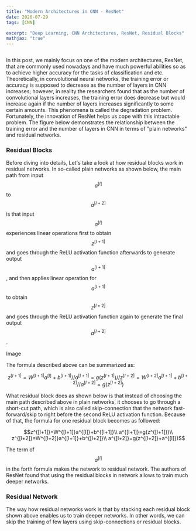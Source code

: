 ```yaml
---
title: "Modern Architectures in CNN - ResNet"
date: 2020-07-29
tags: [CNN]

excerpt: "Deep Learning, CNN Architectures, ResNet, Residual Blocks"
mathjax: "true"
---
```

<img src="{{ site.url }}{{ site.baseurl }}/images/classical_cnn/header_img.jpeg" alt="">

In this post, we mainly focus on one of the modern architectures, ResNet, that are commonly used nowadays and have much powerful abilities so as to achieve higher accuracy for the tasks of classification and etc. Theoretically, in convolutional neural networks, the training error or accuracy is supposed to decrease as the number of layers in CNN increases; however, in reality the researchers found that as the number of convolutional layers increases, the training error does decrease but would increase again if the number of layers increases significantly to some certain amounts. This phenomena is called the degradation problem. Fortunately, the innovation of ResNet helps us cope with this intractable problem. The figure below demonstrates the relationship between the training error and the number of layers in CNN in terms of "plain networks" and residual networks.



### Residual Blocks
Before diving into details, Let's take a look at how residual blocks work in residual networks. In so-called plain networks as shown below, the main path from input $$a^{[l]}$$ to $$a^{[l+2]}$$ is that  input $$a^{[l]}$$ experiences linear operations first to obtain $$z^{[l+1]}$$ and goes through the ReLU activation function afterwards to generate output $$a^{[l+1]}$$, and then applies linear operation for $$a^{[l+1]}$$ to obtain $$z^{[l+2]}$$ and goes through the ReLU activation function again to generate the final output $$a^{[l+2]}$$.

Image

The formula described above can be summarized as:

$$z^{[l+1]}=W^{[l+1]}a^{[l]}+b^{[l+1]}//
a^{[l+1]}=g(z^{[l+1]})//
z^{[l+2]}=W^{[l+2]}a^{[l+1]}+b^{[l+2]}//
a^{[l+2]}=g(z^{[l+2]})$$

What residual block does as shown below is that instead of choosing the main path described above in plain networks, it chooses to go through a short-cut path, which is also called skip-connection that the network fast-forward/skip to right before the second ReLU activation function. Because of that, the formula for one residual block becomes as followed:

$$z^{[l+1]}=W^{[l+1]}a^{[l]}+b^{[l+1]}\\
a^{[l+1]}=g(z^{[l+1]})\\
z^{[l+2]}=W^{[l+2]}a^{[l+1]}+b^{[l+2]}\\
a^{[l+2]}=g(z^{[l+2]}+a^{[l]})$$

The term of $$a^{[l]}$$ in the forth formula makes the network to residual network. The authors of ResNet found that using the residual blocks in network allows to train much deeper networks.

### Residual Network
The way how residual networks work is that by stacking each residual block shown above enables us to train deeper networks. In other words, we can skip the training of few layers using skip-connections or residual blocks.
